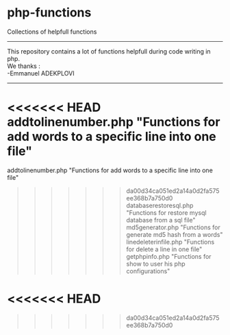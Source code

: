 # php-functions
Collections of helpfull functions

************************************************
This repository contains a lot of functions helpfull during code writing in php.  
We thanks :  
 -Emmanuel ADEKPLOVI
************************************************

<<<<<<< HEAD
addtolinenumber.php "Functions for add words to a specific line into one file"
=======
addtolinenumber.php "Functions for add words to a specific line into one file"  
>>>>>>> da00d34ca051ed2a14a0d2fa575ee368b7a750d0
databaserestoresql.php "Functions for restore mysql database from a sql file"  
md5generator.php "Functions for generate md5 hash from a words"  
linedeleterinfile.php "Functions for delete a line in one file"  
getphpinfo.php "Functions for show to user his php configurations"  

<<<<<<< HEAD
=======
 
 
 
 
 
 
>>>>>>> da00d34ca051ed2a14a0d2fa575ee368b7a750d0
 
 
 
 
 
 
 
 
 
 
 
 
 
 
 
 
 

